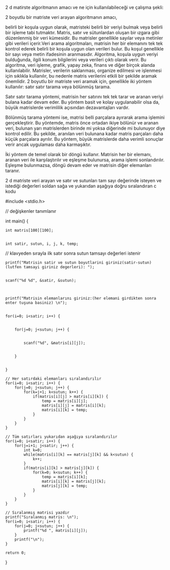 2 d matirste algoritmanın amacı ve ne için kullanılabileceği ve çalışma şekli:




2 boyutlu bir matriste veri arayan algoritmanın amacı, 


belirli bir koşula uygun olarak, matristeki belirli bir veriyi bulmak veya belirli bir işleme tabi tutmaktır. Matris, satır ve sütunlardan oluşan bir ızgara gibi düzenlenmiş bir veri kümesidir. Bu matrisler genellikle sayılar veya metinler gibi verileri içerir.Veri arama algoritmaları, matrisin her bir elemanını tek tek kontrol ederek belirli bir koşula uygun olan verileri bulur. Bu koşul genellikle bir sayı veya metin ifadesinin aranmasıdır. Algoritma, koşula uygun veriyi bulduğunda, ilgili konum bilgilerini veya verileri çıktı olarak verir.
 Bu algoritma, veri işleme, grafik, yapay zeka, finans ve diğer birçok alanda kullanılabilir. Matrisler, verilerin saklanması, organize edilmesi ve işlenmesi için sıklıkla kullanılır, bu nedenle matris verilerini etkili bir şekilde aramak önemlidir. 
 2 boyutlu bir matriste veri aramak için, genellikle iki yöntem kullanılır: satır satır tarama veya bölünmüş tarama.

Satır satır tarama yöntemi, matrisin her satırını tek tek tarar ve aranan veriyi bulana kadar devam eder. Bu yöntem basit ve kolay uygulanabilir olsa da, büyük matrislerde verimlilik açısından dezavantajları vardır.

Bölünmüş tarama yöntemi ise, matrisi belli parçalara ayırarak arama işlemini gerçekleştirir. Bu yöntemde, matris önce ortadan ikiye bölünür ve aranan veri, bulunan yarı matrislerden birinde mi yoksa diğerinde mi bulunuyor diye kontrol edilir. Bu şekilde, aranılan veri bulunana kadar matris parçaları daha küçük parçalara ayrılır. Bu yöntem, büyük matrislerde daha verimli sonuçlar verir ancak uygulaması daha karmaşıktır.

İki yöntem de temel olarak bir döngü kullanır. Matrisin her bir elemanı, aranan veri ile karşılaştırılır ve eşleşme bulunursa, arama işlemi sonlandırılır. Eşleşme bulunmazsa, döngü devam eder ve matrisin diğer elemanları taranır.





2 d matriste veri arayan ve satır ve sutunları tam sayı değerinde isteyen ve istediği değerleri soldan sağa ve yukarıdan aşağıya doğru sıralandıran c kodu



#include <stdio.h>


// değişkenler tanımlanır


int main() {


    int matris[100][100];
    
    
    int satir, sutun, i, j, k, temp;
    
    
// klavyeden sırayla ilk satır sonra sutun tamsayı değerleri istenir


    printf("Matrisin satir ve sutun boyutlarini giriniz(satir-sutun)(lutfen tamsayi giriniz degerleri): ");
    
    
    scanf("%d %d", &satir, &sutun);
    
    

    printf("Matrisin elemanlarını giriniz:(her elemani girdikten sonra enter tuşuna basiniz) \n");
    
    
    for(i=0; i<satir; i++) {
    
    
        for(j=0; j<sutun; j++) {
        
        
            scanf("%d", &matris[i][j]);
            
            
        }
        
        
    }

    // Her satırdaki elemanları sıralandırılır
    for(i=0; i<satir; i++) {
        for(j=0; j<sutun; j++) {
            for(k=j+1; k<sutun; k++) {
                if(matris[i][j] > matris[i][k]) {
                    temp = matris[i][j];
                    matris[i][j] = matris[i][k];
                    matris[i][k] = temp;
                }
            }
        }
    }

    // Tüm satırları yukarıdan aşağıya sıralandırılır
    for(i=0; i<satir; i++) {
        for(j=i+1; j<satir; j++) {
            int k=0;
            while(matris[i][k] == matris[j][k] && k<sutun) {
                k++;
            }
            if(matris[i][k] > matris[j][k]) {
                for(k=0; k<sutun; k++) {
                    temp = matris[i][k];
                    matris[i][k] = matris[j][k];
                    matris[j][k] = temp;
                }
            }
        }
    }

    // Sıralanmış matrisi yazdır
    printf("Sıralanmış matris: \n");
    for(i=0; i<satir; i++) {
        for(j=0; j<sutun; j++) {
            printf("%d ", matris[i][j]);
        }
        printf("\n");
    }

    return 0;
}







